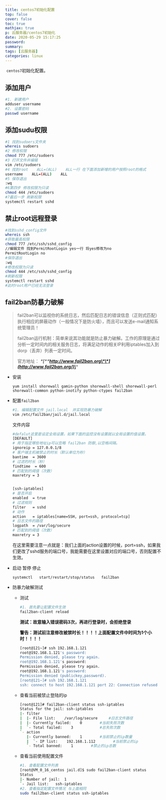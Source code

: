```yaml
---
title: centos7初始化配置
top: false
cover: false
toc: true
mathjax: true
p: 云服务器/centos7初始化
date: 2020-05-29 15:17:25
password:
summary:
tags: [云服务器]
categories: linux
---
```


​	`centos7`初始化配置。

<!-- more -->

## 添加用户

```bash
#1. 新建用户
adduser username
#2. 设置密码
passwd username

```

## 添加sudu权限

```bash
#1 找到sudoers文件夹
whereis sudoers
#2 修改权限
chmod 777 /etc/sudoers
#3 打开文件并编辑
vim /etc/sudoers
#4 找到root    ALL=(ALL)    ALL一行 在下面添加新增的用户按照root的格式
username    ALL=(ALL)    ALL
#5 保存退出
:wq
#6第四步 修改权限为只读
chmod 444 /etc/sudoers
#7最后一步 刷新权限
systemctl restart sshd
```

## 禁止root远程登录

```bash
#找到sshd_config文件
whereis ssh
#获取最高权限
chmod 777 /etc/ssh/sshd_config
//编辑文件 找到PermitRootLogin yes一行 将yes修改为no
PermitRootLogin no
#保存退出
:wq
#修改权限为只读
chmod 444 /etc/ssh/sshd_config
#刷新权限
systemctl restart sshd
#此时root用户已经无法登录
```

## fail2ban防暴力破解

> fail2ban可以监视你的系统日志，然后匹配日志的错误信息（正则式匹配）执行相应的屏蔽动作（一般情况下是防火墙），而且可以发送e-mail通知系统管理员！
>
> fail2ban运行机制：简单来说其功能就是防止暴力破解。工作的原理是通过分析一定时间内的相关服务日志，将满足动作的相关IP利用iptables加入到dorp（丢弃）列表一定时间。
>
> 官方地址：  ***\*[\*\*http://www.fail2ban.org\*\*](http://www.fail2ban.org/)\**** 

- 安装

  ```
  yum install shorewall gamin-python shorewall-shell shorewall-perl shorewall-common python-inotify python-ctypes fail2ban
  ```

- 配置`fail2ban`

  ```bash
  #1. 编辑配置文件 jail.local  并实现防暴力破解　
  vim /etc/fail2ban/jail.d/jail.local
  ```

  文件内容

  ```bash
  #defalut这里是设定全局设置，如果下面的监控没有设置就以全局设置的值设置。
  [DEFAULT]
  # 用于指定哪些地址ip可以忽略 fail2ban 防御,以空格间隔。
  ignoreip = 127.0.0.1/8
  # 客户端主机被禁止的时长（默认单位为秒）
  bantime  = 3600
  # 过滤的时长（秒）
  findtime  = 600
  # 匹配到的阈值（次数）
  maxretry = 3
  
  
  [ssh-iptables]
  # 是否开启
  enabled  = true
  # 过滤规则
  filter   = sshd
  # 动作
  action   = iptables[name=SSH, port=ssh, protocol=tcp]
  # 日志文件的路径
  logpath  = /var/log/secure
  # 匹配到的阈值（次数）
  maxretry = 3
  ```

   在这里需要注意一点就是：我们上面的action设置的时候，port=ssh，如果我们更改了sshd服务的端口号，我能需要在这里设置对应的端口号，否则配置不生效。 

- 启动 暂停 停止

  ```
  systemctl   start/restart/stop/status   fail2ban
  ```

- 防暴力破解测试

  - 测试

    ```bash
    #1. 首先要让配置文件生效
    fail2ban-client reload
    ```

    **测试：故意输入错误密码3次，再进行登录时，会拒绝登录**

    **警告：测试前注意修改被禁时长！！！！上面配置文件中时间为1个小时！！！！**

    ```bash
    [root@121~]# ssh 192.168.1.121
    root@192.168.1.121's password: 
    Permission denied, please try again.
    root@192.168.1.121's password: 
    Permission denied, please try again.
    root@192.168.1.121's password: 
    Permission denied (publickey,password).
    [root@121~]# ssh 192.168.1.121
    ssh: connect to host 192.168.1.121 port 22: Connection refused
    ```

  - 查看当前被禁止登陆的ip 

    ```bash
    [root@121]# fail2ban-client status ssh-iptables 
    Status for the jail: ssh-iptables
    |- filter
    |  |- File list:    /var/log/secure     #日志文件路径
    |  |- Currently failed:    0        #当前失败次数
    |  `- Total failed:    3            #总失败次数
    `- action
       |- Currently banned:    1        #当前禁止的ip数量
       |  `- IP list:    192.168.1.112        #当前禁止的ip
       `- Total banned:    1        #禁止的ip总数
    ```

  - 查看当前使用配置文件

    ```bash
    #1. 查看配置文件列表
    [root@VM_0_16_centos jail.d]$ sudo fail2ban-client status
    Status
    |- Number of jail:	1
    `- Jail list:	ssh-iptables
    #2. 查看指定配置文件情况 与上面相同
    sudo fail2ban-client status ssh-iptables 
    ```

    